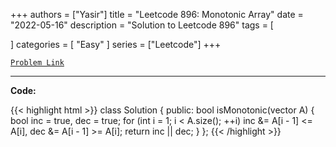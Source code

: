 
+++
authors = ["Yasir"]
title = "Leetcode 896: Monotonic Array"
date = "2022-05-16"
description = "Solution to Leetcode 896"
tags = [
    
]
categories = [
    "Easy"
]
series = ["Leetcode"]
+++



[`Problem Link`](https://leetcode.com/problems/monotonic-array/description/)

---

**Code:**

{{< highlight html >}}
class Solution {
public:
    bool isMonotonic(vector<int> A) {
        bool inc = true, dec = true;
        for (int i = 1; i < A.size(); ++i)
            inc &= A[i - 1] <= A[i], dec &= A[i - 1] >= A[i];
        return inc || dec;
    }
};
{{< /highlight >}}

